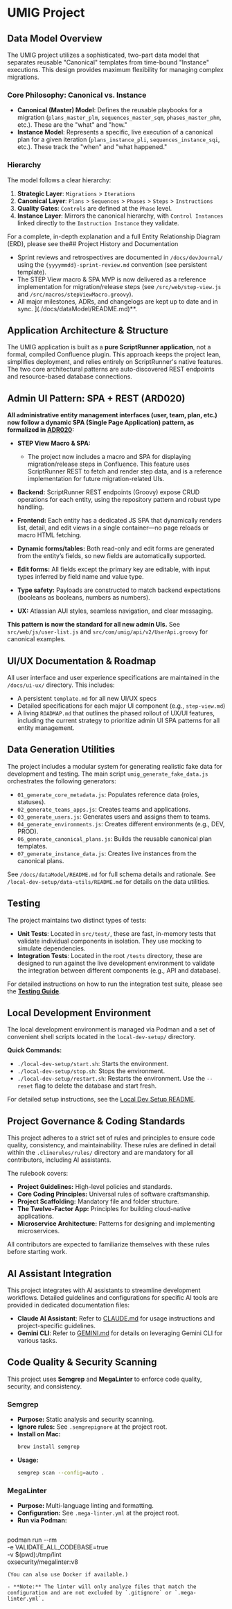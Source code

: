 # UMIG Project

## Data Model Overview

The UMIG project utilizes a sophisticated, two-part data model that separates reusable "Canonical" templates from time-bound "Instance" executions. This design provides maximum flexibility for managing complex migrations.

### Core Philosophy: Canonical vs. Instance

* **Canonical (Master) Model**: Defines the reusable playbooks for a migration (`plans_master_plm`, `sequences_master_sqm`, `phases_master_phm`, etc.). These are the "what" and "how."
* **Instance Model**: Represents a specific, live execution of a canonical plan for a given iteration (`plans_instance_pli`, `sequences_instance_sqi`, etc.). These track the "when" and "what happened."

### Hierarchy

The model follows a clear hierarchy:

1. **Strategic Layer**: `Migrations` > `Iterations`
2. **Canonical Layer**: `Plans` > `Sequences` > `Phases` > `Steps` > `Instructions`
3. **Quality Gates**: `Controls` are defined at the `Phase` level.
4. **Instance Layer**: Mirrors the canonical hierarchy, with `Control Instances` linked directly to the `Instruction Instance` they validate.

For a complete, in-depth explanation and a full Entity Relationship Diagram (ERD), please see the## Project History and Documentation

- Sprint reviews and retrospectives are documented in `/docs/devJournal/` using the `{yyyymmdd}-sprint-review.md` convention (see persistent template).
- The STEP View macro & SPA MVP is now delivered as a reference implementation for migration/release steps (see `/src/web/step-view.js` and `/src/macros/stepViewMacro.groovy`).
- All major milestones, ADRs, and changelogs are kept up to date and in sync.
](./docs/dataModel/README.md)**.

## Application Architecture & Structure

The UMIG application is built as a **pure ScriptRunner application**, not a formal, compiled Confluence plugin. This approach keeps the project lean, simplifies deployment, and relies entirely on ScriptRunner's native features. The two core architectural patterns are auto-discovered REST endpoints and resource-based database connections.

## Admin UI Pattern: SPA + REST (ARD020)

**All administrative entity management interfaces (user, team, plan, etc.) now follow a dynamic SPA (Single Page Application) pattern, as formalized in [ADR020](./docs/adr/ARD020-spa-rest-admin-entity-management.md):**

- **STEP View Macro & SPA:**
  - The project now includes a macro and SPA for displaying migration/release steps in Confluence. This feature uses ScriptRunner REST to fetch and render step data, and is a reference implementation for future migration-related UIs.

- **Backend:** ScriptRunner REST endpoints (Groovy) expose CRUD operations for each entity, using the repository pattern and robust type handling.
- **Frontend:** Each entity has a dedicated JS SPA that dynamically renders list, detail, and edit views in a single container—no page reloads or macro HTML fetching.
- **Dynamic forms/tables:** Both read-only and edit forms are generated from the entity’s fields, so new fields are automatically supported.
- **Edit forms:** All fields except the primary key are editable, with input types inferred by field name and value type.
- **Type safety:** Payloads are constructed to match backend expectations (booleans as booleans, numbers as numbers).
- **UX:** Atlassian AUI styles, seamless navigation, and clear messaging.

**This pattern is now the standard for all new admin UIs.** See `src/web/js/user-list.js` and `src/com/umig/api/v2/UserApi.groovy` for canonical examples.

## UI/UX Documentation & Roadmap

All user interface and user experience specifications are maintained in the `/docs/ui-ux/` directory. This includes:
- A persistent `template.md` for all new UI/UX specs
- Detailed specifications for each major UI component (e.g., `step-view.md`)
- A living `ROADMAP.md` that outlines the phased rollout of UX/UI features, including the current strategy to prioritize admin UI SPA patterns for all entity management.

## Data Generation Utilities
The project includes a modular system for generating realistic fake data for development and testing. The main script `umig_generate_fake_data.js` orchestrates the following generators:
- `01_generate_core_metadata.js`: Populates reference data (roles, statuses).
- `02_generate_teams_apps.js`: Creates teams and applications.
- `03_generate_users.js`: Generates users and assigns them to teams.
- `04_generate_environments.js`: Creates different environments (e.g., DEV, PROD).
- `06_generate_canonical_plans.js`: Builds the reusable canonical plan templates.
- `07_generate_instance_data.js`: Creates live instances from the canonical plans.

See `/docs/dataModel/README.md` for full schema details and rationale.
See `/local-dev-setup/data-utils/README.md` for details on the data utilities.

## Testing

The project maintains two distinct types of tests:

* **Unit Tests**: Located in `src/test/`, these are fast, in-memory tests that validate individual components in isolation. They use mocking to simulate dependencies.
* **Integration Tests**: Located in the root `/tests` directory, these are designed to run against the live development environment to validate the integration between different components (e.g., API and database).

For detailed instructions on how to run the integration test suite, please see the **[Testing Guide](./tests/README.md)**.

## Local Development Environment

The local development environment is managed via Podman and a set of convenient shell scripts located in the `local-dev-setup/` directory.

**Quick Commands:**
- `./local-dev-setup/start.sh`: Starts the environment.
- `./local-dev-setup/stop.sh`: Stops the environment.
- `./local-dev-setup/restart.sh`: Restarts the environment. Use the `--reset` flag to delete the database and start fresh.

For detailed setup instructions, see the [Local Dev Setup README](./local-dev-setup/README.md).

## Project Governance & Coding Standards

This project adheres to a strict set of rules and principles to ensure code quality, consistency, and maintainability. These rules are defined in detail within the `.clinerules/rules/` directory and are mandatory for all contributors, including AI assistants.

The rulebook covers:
- **Project Guidelines:** High-level policies and standards.
- **Core Coding Principles:** Universal rules of software craftsmanship.
- **Project Scaffolding:** Mandatory file and folder structure.
- **The Twelve-Factor App:** Principles for building cloud-native applications.
- **Microservice Architecture:** Patterns for designing and implementing microservices.

All contributors are expected to familiarize themselves with these rules before starting work.

## AI Assistant Integration

This project integrates with AI assistants to streamline development workflows. Detailed guidelines and configurations for specific AI tools are provided in dedicated documentation files:

* **Claude AI Assistant**: Refer to [CLAUDE.md](./CLAUDE.md) for usage instructions and project-specific guidelines.
* **Gemini CLI**: Refer to [GEMINI.md](./GEMINI.md) for details on leveraging Gemini CLI for various tasks.

## Code Quality & Security Scanning

This project uses **Semgrep** and **MegaLinter** to enforce code quality, security, and consistency.

### Semgrep
- **Purpose:** Static analysis and security scanning.
- **Ignore rules:** See `.semgrepignore` at the project root.
- **Install on Mac:**
  ```sh
  brew install semgrep
  ```
- **Usage:**
  ```sh
  semgrep scan --config=auto .
  ```

### MegaLinter
- **Purpose:** Multi-language linting and formatting.
- **Configuration:** See `.mega-linter.yml` at the project root.
- **Run via Podman:**
  ```sh
podman run --rm \
  -e VALIDATE_ALL_CODEBASE=true \
  -v $(pwd):/tmp/lint \
  oxsecurity/megalinter:v8
  ```
  (You can also use Docker if available.)

- **Note:** The linter will only analyze files that match the configuration and are not excluded by `.gitignore` or `.mega-linter.yml`.

